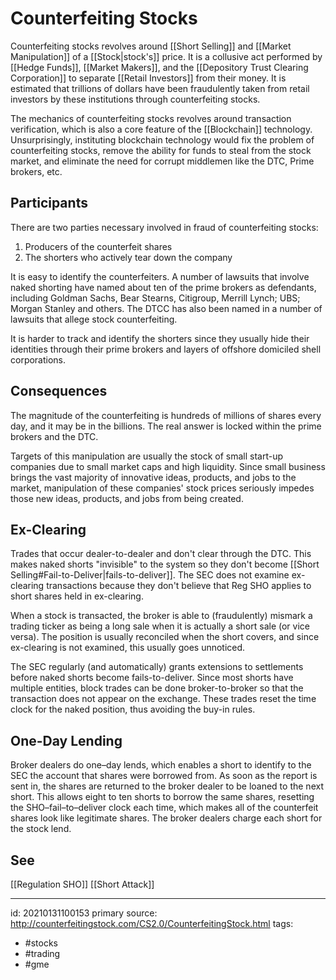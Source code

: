 # Counterfeiting Stocks
Counterfeiting stocks revolves around [[Short Selling]] and [[Market Manipulation]] of a [[Stock|stock's]] price. It is a collusive act performed by [[Hedge Funds]], [[Market Makers]], and the [[Depository Trust Clearing Corporation]] to separate [[Retail Investors]] from their money. It is estimated that trillions of dollars have been fraudulently taken from retail investors by these institutions through counterfeiting stocks.

The mechanics of counterfeiting stocks revolves around transaction verification, which is also a core feature of the [[Blockchain]] technology. Unsurprisingly, instituting blockchain technology would fix the problem of counterfeiting stocks, remove the ability for funds to steal from the stock market, and eliminate the need for corrupt middlemen like the DTC, Prime brokers, etc.

## Participants
There are two parties necessary involved in fraud of counterfeiting stocks:
1. Producers of the counterfeit shares
2. The shorters who actively tear down the company

It is easy to identify the counterfeiters. A number of lawsuits that involve naked shorting have named about ten of the prime brokers as defendants, including Goldman Sachs, Bear Stearns, Citigroup, Merrill Lynch; UBS; Morgan Stanley and others. The DTCC has also been named in a number of lawsuits that allege stock counterfeiting.

It is harder to track and identify the shorters since they usually hide their identities through their prime brokers and layers of offshore domiciled shell corporations.

## Consequences
The magnitude of the counterfeiting is hundreds of millions of shares every day, and it may be in the billions. The real answer is locked within the prime brokers and the DTC.

Targets of this manipulation are usually the stock of small start-up companies due to small market caps and high liquidity. Since small business brings the vast majority of innovative ideas, products, and jobs to the market, manipulation of these companies' stock prices seriously impedes those new ideas, products, and jobs from being created.

## Ex-Clearing
Trades that occur dealer-to-dealer and don't clear through the DTC. This makes naked shorts "invisible" to the system so they don't become [[Short Selling#Fail-to-Deliver|fails-to-deliver]]. The SEC does not examine ex-clearing transactions because they don't believe that Reg SHO applies to short shares held in ex-clearing.

When a stock is transacted, the broker is able to (fraudulently) mismark a trading ticker as being a long sale when it is actually a short sale (or vice versa). The position is usually reconciled when the short covers, and since ex-clearing is not examined, this usually goes unnoticed.

The SEC regularly (and automatically) grants extensions to settlements before naked shorts become fails-to-deliver. Since most shorts have multiple entities, block trades can be done broker-to-broker so that the transaction does not appear on the exchange. These trades reset the time clock for the naked position, thus avoiding the buy-in rules.

## One-Day Lending
Broker dealers do one–day lends, which enables a short to identify to the SEC the account that shares were borrowed from. As soon as the report is sent in, the shares are returned to the broker dealer to be loaned to the next short. This allows eight to ten shorts to borrow the same shares, resetting the SHO–fail–to–deliver clock each time, which makes all of the counterfeit shares look like legitimate shares. The broker dealers charge each short for the stock lend.

## See
[[Regulation SHO]]
[[Short Attack]]

---

id: 20210131100153
primary source: http://counterfeitingstock.com/CS2.0/CounterfeitingStock.html
tags:
- #stocks
- #trading
- #gme

